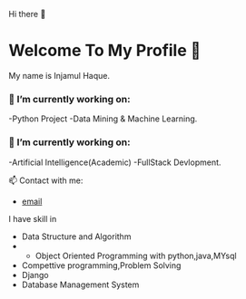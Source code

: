 Hi there 👋  <br/>
# Welcome To My Profile 👋

My name is Injamul Haque.
### 🔭 I’m currently working on:
-Python Project
-Data Mining & Machine Learning. 
 
 ### 🔭 I’m currently working on:
 -Artificial Intelligence(Academic)
 -FullStack Devlopment. 

📫 Contact with me:
  - [email](injamulhaque9117@gmail.com)

 
I have skill in
- Data Structure and Algorithm
- - Object Oriented Programming with python,java,MYsql
- Compettive programming,Problem Solving
- Django
- Database Management System

<!--
**injamul3798/injamul3798** is a ✨ _special_ ✨ repository because its `README.md` (this file) appears on your GitHub profile.

Here are some ideas to get you started:

- 🔭 I’m currently working on Object Oriented Programming
- 🌱 I’m currently learning Database management System
- 👯 I’m looking to collaborate on some project based on OOP
- 🤔 I’m looking for help with ...
- 💬 Ask me about ...
- 📫 How to reach me: injamul15-3798@diu.edu.bd
- 😄 Pronouns: ...
- ⚡ Fun fact: ...
-->
